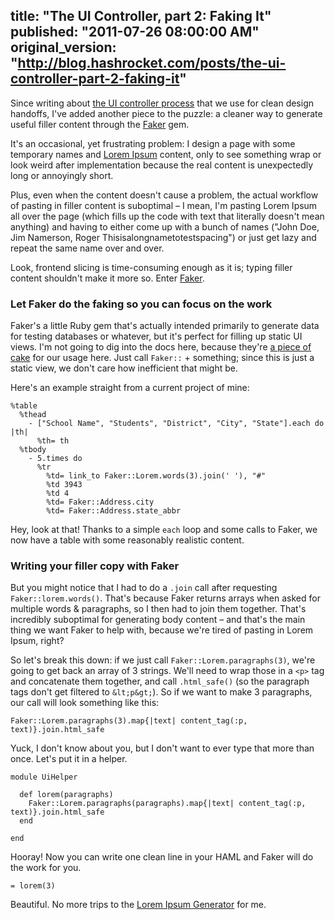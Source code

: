 title: "The UI Controller, part 2: Faking It"
published: "2011-07-26 08:00:00 AM"
original_version: "http://blog.hashrocket.com/posts/the-ui-controller-part-2-faking-it"
---

Since writing about [the UI controller process](http://blog.hashrocket.com/posts/managing-design-handoffs-with-the-ui-controller) that we use for clean design handoffs, I've added another piece to the puzzle: a cleaner way to generate useful filler content through the [Faker](http://faker.rubyforge.org/) gem.

It's an occasional, yet frustrating problem: I design a page with some temporary names and [Lorem Ipsum](http://lipsum.com/) content, only to see something wrap or look weird after implementation because the real content is unexpectedly long or annoyingly short.

Plus, even when the content doesn't cause a problem, the actual workflow of pasting in filler content is suboptimal – I mean, I'm pasting Lorem Ipsum all over the page (which fills up the code with text that literally doesn't mean anything) and having to either come up with a bunch of names ("John Doe, Jim Namerson, Roger Thisisalongnametotestspacing") or just get lazy and repeat the same name over and over.

Look, frontend slicing is time-consuming enough as it is; typing filler content shouldn't make it more so. Enter [Faker](http://faker.rubyforge.org/).

### Let Faker do the faking so you can focus on the work

Faker's a little Ruby gem that's actually intended primarily to generate data for testing databases or whatever, but it's perfect for filling up static UI views. I'm not going to dig into the docs here, because they're [a piece of cake](http://rubydoc.info/github/stympy/faker/master/frames) for our usage here. Just call `Faker::` + something; since this is just a static view, we don't care how inefficient that might be.

Here's an example straight from a current project of mine:

    %table
      %thead
        - ["School Name", "Students", "District", "City", "State"].each do |th|
          %th= th
      %tbody
        - 5.times do
          %tr
            %td= link_to Faker::Lorem.words(3).join(' '), "#"
            %td 3943
            %td 4
            %td= Faker::Address.city
            %td= Faker::Address.state_abbr

Hey, look at that! Thanks to a simple `each` loop and some calls to Faker, we now have a table with some reasonably realistic content.

### Writing your filler copy with Faker

But you might notice that I had to do a `.join` call after requesting `Faker::lorem.words()`. That's because Faker returns arrays when asked for multiple words & paragraphs, so I then had to join them together. That's incredibly suboptimal for generating body content – and that's the main thing we want Faker to help with, because we're tired of pasting in Lorem Ipsum, right?

So let's break this down: if we just call `Faker::Lorem.paragraphs(3)`, we're going to get back an array of 3 strings. We'll need to wrap those in a `<p>` tag and concatenate them together, and call `.html_safe()` (so the paragraph tags don't get filtered to `&lt;p&gt;`). So if we want to make 3 paragraphs, our call will look something like this:

    Faker::Lorem.paragraphs(3).map{|text| content_tag(:p, text)}.join.html_safe

Yuck, I don't know about you, but I don't want to ever type that more than once. Let's put it in a helper.

    module UiHelper

      def lorem(paragraphs)
        Faker::Lorem.paragraphs(paragraphs).map{|text| content_tag(:p, text)}.join.html_safe
      end

    end

Hooray! Now you can write one clean line in your HAML and Faker will do the work for you.

    = lorem(3)

Beautiful. No more trips to the [Lorem Ipsum Generator](http://lipsum.com/) for me.